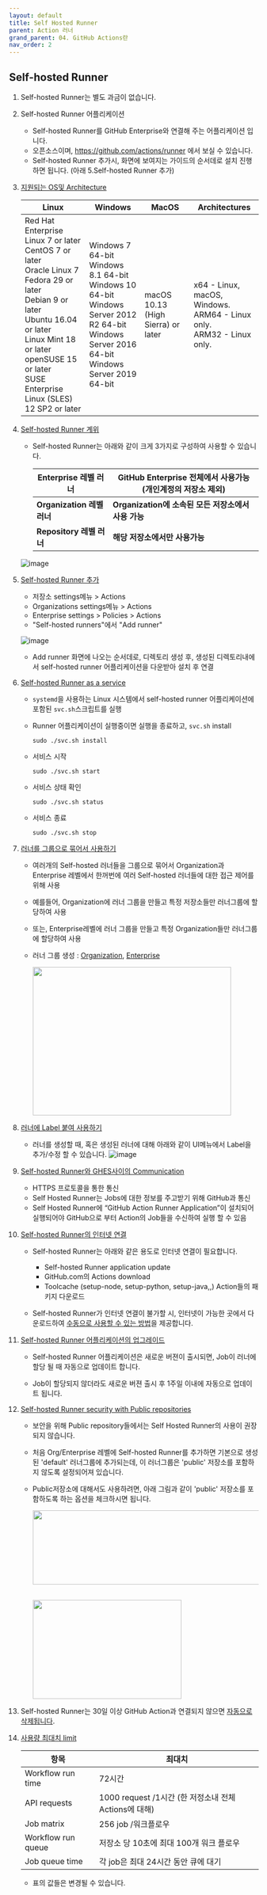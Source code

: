 ```yaml
---
layout: default
title: Self Hosted Runner
parent: Action 러너
grand_parent: 04. GitHub Actions란
nav_order: 2
---
```


## Self-hosted Runner

  1. Self-hosted Runner는 별도 과금이 없습니다. 
  
  2. Self-hosted Runner 어플리케이션
  
     - Self-hosted Runner를 GitHub Enterprise와 연결해 주는 어플리케이션 입니다. 
     - 오픈소스이며, https://github.com/actions/runner 에서 보실 수 있습니다. 
     - Self-hosted Runner 추가시, 화면에 보여지는 가이드의 순서데로 설치 진행 하면 됩니다. (아래 5.Self-hosted Runner 추가)
    
  3. [지원되는 OS및 Architecture](https://docs.github.com/en/enterprise-server@latest/actions/hosting-your-own-runners/about-self-hosted-runners#supported-architectures-and-operating-systems-for-self-hosted-runners)
    
      Linux | Windows | MacOS | Architectures
      --|--|--|--
      Red Hat Enterprise Linux 7 or later<br>CentOS 7 or later<br>Oracle Linux 7<br>Fedora 29 or later<br>Debian 9 or later<br>Ubuntu 16.04 or later<br>Linux Mint 18 or later<br>openSUSE 15 or later<br>SUSE Enterprise Linux (SLES) 12 SP2 or later | Windows 7 64-bit<br>Windows 8.1 64-bit<br>Windows 10 64-bit<br>Windows Server 2012 R2 64-bit<br>Windows Server 2016 64-bit<br>Windows Server 2019 64-bit |macOS 10.13 (High Sierra) or later |x64 - Linux, macOS, Windows.<br>ARM64 - Linux only.<br>ARM32 - Linux only.  
      

  4. [Self-hosted Runner 계위](https://docs.github.com/en/enterprise-server@latest/actions/hosting-your-own-runners/about-self-hosted-runners#about-self-hosted-runners)
  
     - Self-hosted Runner는 아래와 같이 크게 3가지로 구성하여 사용할 수 있습니다. 
      
       Enterprise 레벨 러너 | GitHub Enterprise 전체에서 사용가능 (개인계정의 저장소 제외)
       --|--
       **Organization 레벨 러너** | **Organization에 소속된 모든 저장소에서 사용 가능**
       **Repository 레벨 러너** | **해당 저장소에서만 사용가능**
  
      ![image](https://user-images.githubusercontent.com/40287191/121205776-e7957e00-c8b2-11eb-9866-d5fcee9c885c.png)
   

  5. [Self-hosted Runner 추가](https://docs.github.com/en/enterprise-server@latest/actions/hosting-your-own-runners/adding-self-hosted-runners)
  
      - 저장소 settings메뉴 > Actions 
      - Organizations settings메뉴 > Actions
      - Enterprise settings > Policies > Actions 
      - "Self-hosted runners"에서 "Add runner"
  
       ![image](https://user-images.githubusercontent.com/40287191/121208239-e1080600-c8b4-11eb-8c65-463a9f8b0a6b.png)
      - Add runner 화면에 나오는 순서데로, 디렉토리 생성 후, 생성된 디렉토리내에서 self-hosted runner 어플리케이션을 다운받아 설치 후 연결
 
  6. [Self-hosted Runner as a service](https://docs.github.com/en/enterprise-server@latest/actions/hosting-your-own-runners/configuring-the-self-hosted-runner-application-as-a-service)
  
      - `systemd`을 사용하는 Linux 시스템에서 self-hosted runner 어플리케이션에 포함된 `svc.sh`스크립트를 실행
      - Runner 어플리케이션이 실행중이면 실행을 종료하고, `svc.sh` install
        
         ```
         sudo ./svc.sh install
         ```
      
       - 서비스 시작
  
         ```
         sudo ./svc.sh start
         ```
  
       - 서비스 상태 확인
     
         ```
         sudo ./svc.sh status
         ```
      
       - 서비스 종료
     
         ```
         sudo ./svc.sh stop
         ```
  
  
  7. [러너를 그룹으로 묶어서 사용하기](https://docs.github.com/en/enterprise-server@latest/actions/hosting-your-own-runners/managing-access-to-self-hosted-runners-using-groups)
  
      - 여러개의 Self-hosted 러너들을 그룹으로 묶어서 Organization과 Enterprise 레벨에서 한꺼번에 여러 Self-hosted 러너들에 대한 접근 제어를 위해 사용
      - 예를들어, Organization에 러너 그룹을 만들고 특정 저장소들만 러너그룹에 할당하여 사용
      - 또는, Enterprise레벨에 러너 그룹을 만들고 특정 Organization들만 러너그룹에 할당하여 사용
      - 러너 그룹 생성 : [Organization](https://docs.github.com/en/enterprise-server@latest/actions/hosting-your-own-runners/managing-access-to-self-hosted-runners-using-groups#creating-a-self-hosted-runner-group-for-an-organization), [Enterprise](https://docs.github.com/en/enterprise-server@latest/actions/hosting-your-own-runners/managing-access-to-self-hosted-runners-using-groups#creating-a-self-hosted-runner-group-for-an-enterprise) 
  
          <img src="https://user-images.githubusercontent.com/40287191/121213577-537ae500-c8b9-11eb-8678-a7193b5329a2.png" width="400" height="300">


  8. [러너에 Label 붙여 사용하기](https://docs.github.com/en/enterprise-server@latest/actions/hosting-your-own-runners/using-labels-with-self-hosted-runners)
    
     - 러너를 생성할 때, 혹은 생성된 러너에 대해 아래와 같이 UI메뉴에서 Label을 추가/수정 할 수 있습니다. 
     ![image](https://user-images.githubusercontent.com/40287191/121207836-8e2e4e80-c8b4-11eb-9d87-fef26c1f8336.png)

 
  9. [Self-hosted Runner와 GHES사이의 Communication](https://docs.github.com/en/enterprise-server@latest/enterprise-server@latest/actions/hosting-your-own-runners/about-self-hosted-runners#communication-between-self-hosted-runners-and-github-enterprise-server)
    
     - HTTPS 프로토콜을 통한 통신
     - Self Hosted Runner는 Jobs에 대한 정보를 주고받기 위해 GitHub과 통신
     - Self Hosted Runner에 “GitHub Action Runner Application”이 설치되어 실행되어야 GitHub으로 부터 Action의 Job들을 수신하여 실행 할 수 있음
    
    
  10. [Self-hosted Runner의 인터넷 연결](https://docs.github.com/en/enterprise-server@latest/actions/hosting-your-own-runners/about-self-hosted-runners#communication-between-self-hosted-runners-and-github)
      - Self-hosted Runner는 아래와 같은 용도로 인터넷 연결이 필요합니다. 
        - Self-hosted Runner application update 
        - GitHub.com의 Actions download
        - Toolcache (setup-node, setup-python, setup-java,,) Action들의 패키지 다운로드
  
      - Self-hosted Runner가 인터넷 연결이 불가할 시, 인터넷이 가능한 곳에서 다운로드하여 [수동으로 사용할 수 있는 방법](https://docs.github.com/en/enterprise-server@latest/admin/github-actions/managing-access-to-actions-from-githubcom/setting-up-the-tool-cache-on-self-hosted-runners-without-internet-access)을 제공합니다.
  
 
  11. [Self-hosted Runner 어플리케이션의 업그레이드](https://docs.github.com/en/enterprise-server@latest/actions/hosting-your-own-runners/about-self-hosted-runners#about-self-hosted-runners)
     
      - Self-hosted Runner 어플리케이션은 새로운 버젼이 출시되면, Job이 러너에 할당 될 때 자동으로 업데이트 합니다.
      
      - Job이 할당되지 않더라도 새로운 버젼 출시 후 1주일 이내에 자동으로 업데이트 됩니다. 
  

  12. [Self-hosted Runner security with Public repositories](https://docs.github.com/en/enterprise-server@latest/actions/hosting-your-own-runners/about-self-hosted-runners#self-hosted-runner-security-with-public-repositories)
  
      - 보안을 위해 Public repository들에서는 Self Hosted Runner의 사용이 권장되지 않습니다. 

      - 처음 Org/Enterprise 레벨에 Self-hosted Runner를 추가하면 기본으로 생성된 'default' 러너그룹에 추가되는데, 이 러너그룹은 'public' 저장소를 포함하지 않도록 설정되어져 있습니다. 

      - Public저장소에 대해서도 사용하려면, 아래 그림과 같이 'public' 저장소를 포함하도록 하는 옵션을 체크하시면 됩니다. 

        <img src="https://user-images.githubusercontent.com/40287191/121277614-f3f9f500-c90b-11eb-94c7-d36bc4cc2f70.png" width="600" height="150"> &nbsp; &nbsp; 

        <img src="https://user-images.githubusercontent.com/40287191/121277586-dfb5f800-c90b-11eb-956a-9c6feb1a36cd.png" width="300" height="200">

  
   13. Self-hosted Runner는 30일 이상 GitHub Action과 연결되지 않으면 [자동으로 삭제됩니다](https://docs.github.com/en/enterprise-server@latest/actions/hosting-your-own-runners/about-self-hosted-runners#about-self-hosted-runners). 
  
 
   14. [사용량 최대치 limit](https://docs.github.com/en/enterprise-server@latest/actions/hosting-your-own-runners/about-self-hosted-runners)
  
        항목 | 최대치
        --|--
        Workflow run time | 72시간
        API requests | 1000 request /1시간 (한 저정소내 전체 Actions에 대해)
        Job matrix | 256 job /워크플로우
        Workflow run queue | 저장소 당 10초에 최대 100개 워크 플로우
        Job queue time | 각 job은 최대 24시간 동안 큐에 대기
  
        * 표의 값들은 변경될 수 있습니다. 
